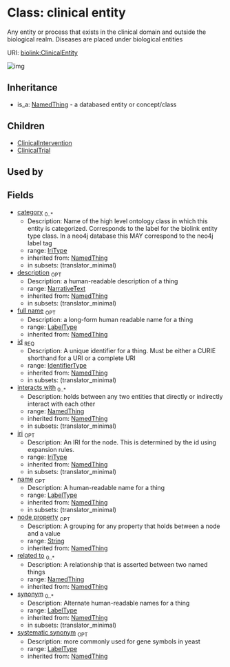 # Class: clinical entity


Any entity or process that exists in the clinical domain and outside the biological realm. Diseases are placed under biological entities

URI: [biolink:ClinicalEntity](https://w3id.org/biolink/vocab/ClinicalEntity)

![img](http://yuml.me/diagram/nofunky;dir:TB/class/\[NamedThing]<filler(i)%200..1-%20\[ClinicalEntity|id(i):identifier_type;name(i):label_type%20%3F;category(i):iri_type%20*;node_property(i):string%20%3F;iri(i):iri_type%20%3F;synonym(i):label_type%20*;full_name(i):label_type%20%3F;description(i):narrative_text%20%3F;systematic_synonym(i):label_type%20%3F;creation_date(i):date%20%3F;update_date(i):date%20%3F;has_chemical_formula(i):chemical_formula_value%20%3F;aggregate_statistic(i):string%20%3F;interbase_coordinate(i):string%20%3F],%20\[OntologyClass]<has%20molecular%20consequence(i)%200..*-%20\[ClinicalEntity],%20\[NamedThing]<same%20as(i)%200..*-%20\[ClinicalEntity],%20\[NamedThing]<produces(i)%200..*-%20\[ClinicalEntity],%20\[Disease]<manifestation%20of(i)%200..*-%20\[ClinicalEntity],%20\[NamedThing]<derives%20from(i)%200..*-%20\[ClinicalEntity],%20\[NamedThing]<derives%20into(i)%200..*-%20\[ClinicalEntity],%20\[Occurrent]<capable%20of(i)%200..*-%20\[ClinicalEntity],%20\[Occurrent]<actively%20involved%20in(i)%200..*-%20\[ClinicalEntity],%20\[Occurrent]<participates%20in(i)%200..*-%20\[ClinicalEntity],%20\[NamedThing]<part%20of(i)%200..*-%20\[ClinicalEntity],%20\[NamedThing]<has%20part(i)%200..*-%20\[ClinicalEntity],%20\[NamedThing]<overlaps(i)%200..*-%20\[ClinicalEntity],%20\[NamedThing]<model%20of(i)%200..*-%20\[ClinicalEntity],%20\[NamedThing]<location%20of(i)%200..*-%20\[ClinicalEntity],%20\[NamedThing]<located%20in(i)%200..*-%20\[ClinicalEntity],%20\[NamedThing]<occurs%20in(i)%200..*-%20\[ClinicalEntity],%20\[NamedThing]<prevents(i)%200..*-%20\[ClinicalEntity],%20\[NamedThing]<causes(i)%200..*-%20\[ClinicalEntity],%20\[NamedThing]<contributes%20to(i)%200..*-%20\[ClinicalEntity],%20\[NamedThing]<predisposes(i)%200..*-%20\[ClinicalEntity],%20\[NamedThing]<affects%20risk%20for(i)%200..*-%20\[ClinicalEntity],%20\[NamedThing]<colocalizes%20with(i)%200..*-%20\[ClinicalEntity],%20\[NamedThing]<coexists%20with(i)%200..*-%20\[ClinicalEntity],%20\[NamedThing]<xenologous%20to(i)%200..*-%20\[ClinicalEntity],%20\[NamedThing]<orthologous%20to(i)%200..*-%20\[ClinicalEntity],%20\[NamedThing]<paralogous%20to(i)%200..*-%20\[ClinicalEntity],%20\[NamedThing]<homologous%20to(i)%200..*-%20\[ClinicalEntity],%20\[NamedThing]<disrupts(i)%200..*-%20\[ClinicalEntity],%20\[NamedThing]<negatively%20regulates(i)%200..*-%20\[ClinicalEntity],%20\[NamedThing]<positively%20regulates(i)%200..*-%20\[ClinicalEntity],%20\[NamedThing]<regulates(i)%200..*-%20\[ClinicalEntity],%20\[NamedThing]<affects(i)%200..*-%20\[ClinicalEntity],%20\[NamedThing]<physically%20interacts%20with(i)%200..*-%20\[ClinicalEntity],%20\[NamedThing]<interacts%20with(i)%200..*-%20\[ClinicalEntity],%20\[NamedThing]<related%20to(i)%200..*-%20\[ClinicalEntity],%20\[ClinicalEntity]^-\[ClinicalTrial],%20\[ClinicalEntity]^-\[ClinicalIntervention],%20\[NamedThing]^-\[ClinicalEntity])
## Inheritance

 *  is_a: [NamedThing](NamedThing.md) - a databased entity or concept/class
## Children

 * [ClinicalIntervention](ClinicalIntervention.md)
 * [ClinicalTrial](ClinicalTrial.md)
## Used by

## Fields

 * [category](category.md)  <sub>0..*</sub>
    * Description: Name of the high level ontology class in which this entity is categorized. Corresponds to the label for the biolink entity type class. In a neo4j database this MAY correspond to the neo4j label tag
    * range: [IriType](IriType.md)
    * inherited from: [NamedThing](NamedThing.md)
    * in subsets: (translator_minimal)
 * [description](description.md)  <sub>OPT</sub>
    * Description: a human-readable description of a thing
    * range: [NarrativeText](NarrativeText.md)
    * inherited from: [NamedThing](NamedThing.md)
    * in subsets: (translator_minimal)
 * [full name](full_name.md)  <sub>OPT</sub>
    * Description: a long-form human readable name for a thing
    * range: [LabelType](LabelType.md)
    * inherited from: [NamedThing](NamedThing.md)
 * [id](id.md)  <sub>REQ</sub>
    * Description: A unique identifier for a thing. Must be either a CURIE shorthand for a URI or a complete URI
    * range: [IdentifierType](IdentifierType.md)
    * inherited from: [NamedThing](NamedThing.md)
    * in subsets: (translator_minimal)
 * [interacts with](interacts_with.md)  <sub>0..*</sub>
    * Description: holds between any two entities that directly or indirectly interact with each other
    * range: [NamedThing](NamedThing.md)
    * inherited from: [NamedThing](NamedThing.md)
    * in subsets: (translator_minimal)
 * [iri](iri.md)  <sub>OPT</sub>
    * Description: An IRI for the node. This is determined by the id using expansion rules.
    * range: [IriType](IriType.md)
    * inherited from: [NamedThing](NamedThing.md)
    * in subsets: (translator_minimal)
 * [name](name.md)  <sub>OPT</sub>
    * Description: A human-readable name for a thing
    * range: [LabelType](LabelType.md)
    * inherited from: [NamedThing](NamedThing.md)
    * in subsets: (translator_minimal)
 * [node property](node_property.md)  <sub>OPT</sub>
    * Description: A grouping for any property that holds between a node and a value
    * range: [String](String.md)
    * inherited from: [NamedThing](NamedThing.md)
 * [related to](related_to.md)  <sub>0..*</sub>
    * Description: A relationship that is asserted between two named things
    * range: [NamedThing](NamedThing.md)
    * inherited from: [NamedThing](NamedThing.md)
 * [synonym](synonym.md)  <sub>0..*</sub>
    * Description: Alternate human-readable names for a thing
    * range: [LabelType](LabelType.md)
    * inherited from: [NamedThing](NamedThing.md)
    * in subsets: (translator_minimal)
 * [systematic synonym](systematic_synonym.md)  <sub>OPT</sub>
    * Description: more commonly used for gene symbols in yeast
    * range: [LabelType](LabelType.md)
    * inherited from: [NamedThing](NamedThing.md)
